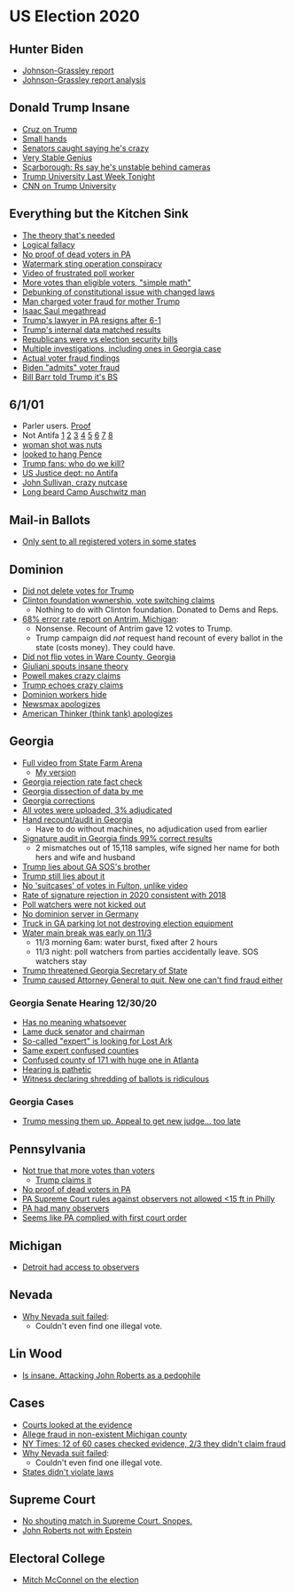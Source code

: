 # US Election 2020

## Hunter Biden
* [Johnson-Grassley report](https://www.hsgac.senate.gov/media/majority-media/johnson-grassley-release-report-on-conflicts-of-interest-investigation)
* [Johnson-Grassley report analysis](https://www.lawfareblog.com/what-make-johnson-grassley-report-biden-and-burisma)


## Donald Trump Insane
* [Cruz on Trump](https://www.youtube.com/watch?v=sNRJJsjGdv0)
* [Small hands](https://www.youtube.com/watch?v=Ve6I92hEozo)
* [Senators caught saying he's crazy](https://www.youtube.com/watch?v=YK7BdHmVj18)
* [Very Stable Genius](https://www.nytimes.com/2018/01/06/us/politics/trump-genius-mental-health.html)
* [Scarborough: Rs say he's unstable behind cameras](https://observer.com/2017/12/morning-joe-host-republicans-call-trump-unstable-watch-video/)
* [Trump University Last Week Tonight](https://www.youtube.com/watch?v=cBUeipXFisQ)
* [CNN on Trump University](https://www.youtube.com/watch?v=mBKfG2GemX0&t=1s)


## Everything but the Kitchen Sink

* [The theory that's needed](https://twitter.com/yotambarnoy/status/1344744502112768001?s=20)
* [Logical fallacy](https://twitter.com/yotambarnoy/status/1344659317442674693?s=20)
* [No proof of dead voters in PA](https://www.snopes.com/fact-check/20000-dead-voters-in-pennsylvania/)
* [Watermark sting operation conspiracy](https://www.snopes.com/fact-check/dhs-watermark-sting/)
* [Video of frustrated poll worker](https://www.snopes.com/fact-check/atlanta-georgia-voter-fraud-video/)
* [More votes than eligible voters, "simple math"](https://www.factcheck.org/2020/12/flawed-calculation-behind-false-claim-of-fraudulent-votes/)
* [Debunking of constitutional issue with changed laws](https://twitter.com/DavidAFrench/status/1345529353845800962?s=20)
* [Man charged voter fraud for mother Trump](https://www.newsweek.com/man-charged-voting-dead-mother-trump-3rd-case-voter-fraud-pennsylvania-1556553)
* [Isaac Saul megathread](https://twitter.com/Ike_Saul/status/1324435797374808066?s=20)
* [Trump's lawyer in PA resigns after 6-1](https://twitter.com/Elaijuh/status/1347205394393927697?s=20)
* [Trump's internal data matched results](https://twitter.com/yotambarnoy/status/1347578467341185024)
* [Republicans were vs election security bills](https://twitter.com/yotambarnoy/status/1348656387048366082?s=20)
* [Multiple investigations, including ones in Georgia case](https://www.usatoday.com/story/opinion/2020/11/13/trump-voter-fraud-claims-investigated-2020-election/6259980002/)
* [Actual voter fraud findings](https://www.washingtonpost.com/politics/voter-fraud-investigations-2020/2020/12/22/bdbe541c-42de-11eb-b0e4-0f182923a025_story.html)
* [Biden "admits" voter fraud](https://www.reuters.com/article/uk-fact-check-biden-voter-protection-not/fact-check-clip-of-biden-taken-out-of-context-to-portray-him-as-plotting-a-voter-fraud-scheme-idUSKBN27E2VH)
* [Bill Barr told Trump it's BS](https://twitter.com/yotambarnoy/status/1351204491127885830?s=20)

## 6/1/01
* Parler users. [Proof](https://twitter.com/yotambarnoy/status/1349083944894029826?s=20)
* Not Antifa
[1](https://twitter.com/oneunderscore__/status/1346950118835064836?s=20)
[2](https://twitter.com/thealexvanness/status/1347006355895447554)
[3](https://twitter.com/oneunderscore__/status/1346950118835064836)
[4](https://twitter.com/Jewtastic/status/1347054138446671872?s=20)
[5](https://twitter.com/RJBrodsky/status/1347048779791396868?s=20)
[6](https://twitter.com/prchovanec/status/1347054718162501634?s=20)
[7](https://twitter.com/mollyesque/status/1347060741728333825?s=20)
[8](https://twitter.com/nasdaqamzn/status/1346936653957369859?s=20)
* [woman shot was nuts](https://twitter.com/OrenKessler/status/1347178237231853568?s=20)
* [looked to hang Pence](https://twitter.com/yotambarnoy/status/1347586721043648512?s=20)
* [Trump fans: who do we kill?](https://twitter.com/yotambarnoy/status/1347594921671352321?s=20)
* [US Justice dept: no Antifa](https://twitter.com/DavidAFrench/status/1347625744608989202?s=20)
* [John Sullivan, crazy nutcase](https://www.rollingstone.com/culture/culture-features/ashli-babbitt-shooting-video-jayden-x-maga-riot-interview-1112949/)
* [Long beard Camp Auschwitz man](https://twitter.com/Manny_Alicandro/status/1349959786851426310?s=20)

## Mail-in Ballots

* [Only sent to all registered voters in some states](https://www.snopes.com/fact-check/millions-mail-in-ballots/)

## Dominion

* [Did not delete votes for Trump](https://www.snopes.com/fact-check/dominion-deleted-trump-votes/)
* [Clinton foundation wwnership, vote switching claims](https://www.snopes.com/fact-check/rumor-alert-dominion-voting-systems-fraud-claims/)
  * Nothing to do with Clinton foundation. Donated to Dems and Reps.
* [68% error rate report on Antrim, Michigan](https://apnews.com/article/fact-checking-afs:Content:9847904839):
  * Nonsense. Recount of Antrim gave 12 votes to Trump.
  * Trump campaign did *not* request hand recount of every ballot in the state (costs money). They could have.
* [Did not flip votes in Ware County, Georgia](https://apnews.com/article/fact-checking-afs:Content:9773239691)
* [Giuliani spouts insane theory](https://twitter.com/harnevo/status/1351037570713575427?s=20)
* [Powell makes crazy claims](https://twitter.com/harnevo/status/1351037571695042560?s=20)
* [Trump echoes crazy claims](https://twitter.com/harnevo/status/1351037574865956866?s=20)
* [Dominion workers hide](https://twitter.com/harnevo/status/1351037586945536001?s=20)
* [Newsmax apologizes](https://twitter.com/harnevo/status/1351037589315334146?s=20)
* [American Thinker (think tank) apologizes](https://twitter.com/harnevo/status/1351037592909864960?s=20)
  
## Georgia

* [Full video from State Farm Arena](https://www.youtube.com/watch?v=iwOlzoBpdwQ)
  * [My version](https://twitter.com/yotambarnoy/status/1346275831841218561?s=20)
* [Georgia rejection rate fact check](https://www.reuters.com/article/uk-factcheck-georgia-rejected-ballots-fo/fact-check-georgia-rejected-ballots-did-not-go-from-4-to-almost-zero-in-2020-idUSKBN2832CM)
* [Georgia dissection of data by me](https://twitter.com/yotambarnoy/status/1346543302225616900?s=20)
* [Georgia corrections](https://twitter.com/AGHamilton29/status/1346201276846112774?s=20)
* [All votes were uploaded, 3% adjudicated](https://twitter.com/yotambarnoy/status/1346125016014852096?s=20)
* [Hand recount/audit in Georgia](https://www.washingtonpost.com/politics/2020/11/12/georgia-vote-audit-recount/)
  * Have to do without machines, no adjudication used from earlier
* [Signature audit in Georgia finds 99% correct results](https://thehill.com/homenews/campaign/532042-georgia-signature-audit-finds-no-fraud-in-presidential-election)
  * 2 mismatches out of 15,118 samples, wife signed her name for both hers and wife and husband
* [Trump lies about GA SOS's brother](https://twitter.com/yotambarnoy/status/1344367757391872000?s=20)
* [Trump still lies about it](https://twitter.com/jaynordlinger/status/1344288006576992258?s=20)
* [No 'suitcases' of votes in Fulton, unlike video](https://www.snopes.com/fact-check/georgia-suitcases/)
* [Rate of signature rejection in 2020 consistent with 2018](https://www.snopes.com/fact-check/georgia-signature-audit/)
* [Poll watchers were not kicked out](https://www.snopes.com/fact-check/poll-watchers-2020-election/)
* [No dominion server in Germany](https://www.snopes.com/fact-check/dominion-servers-germany-seized/)
* [Truck in GA parking lot not destroying election equipment](https://apnews.com/article/fact-checking-afs:Content:9787630934)
* [Water main break was early on 11/3](https://www.usatoday.com/story/news/factcheck/2020/12/16/fact-check-claim-ga-vote-spike-biden-after-pipe-burst-false/3879081001/)
  * 11/3 morning 6am: water burst, fixed after 2 hours
  * 11/3 night: poll watchers from parties accidentally leave. SOS watchers stay 
* [Trump threatened Georgia Secretary of State](https://frenchpress.thedispatch.com/p/futility-cannot-excuse-malice)
* [Trump caused Attorney General to quit. New one can't find fraud either](https://twitter.com/yotambarnoy/status/1349074051092914179?s=20)

### Georgia Senate Hearing 12/30/20

* [Has no meaning whatsoever](https://twitter.com/stphnfwlr/status/1344407490788806656?s=20)
* [Lame duck senator and chairman](https://twitter.com/stphnfwlr/status/1344309867394301955?s=20)
* [So-called "expert" is looking for Lost Ark](https://www.dallasnews.com/arts-entertainment/2016/04/05/dallas-inventor-of-infamous-cuecat-is-now-erm-a-full-blown-treasure-hunter/)
* [Same expert confused counties](https://twitter.com/tanulewicz/status/1344305478256517121?s=20)
* [Confused county of 171 with huge one in Atlanta](https://twitter.com/EWErickson/status/1344309263909474305?s=20)
* [Hearing is pathetic](https://twitter.com/jisaacraymond/status/1344297836750532609?s=20)
* [Witness declaring shredding of ballots is ridiculous](https://twitter.com/stphnfwlr/status/1344326246776365058?s=20)

### Georgia Cases

* [Trump messing them up. Appeal to get new judge... too late](https://twitter.com/stphnfwlr/status/1343979603543666688)

## Pennsylvania

* [Not true that more votes than voters](https://apnews.com/article/fact-checking-afs:Content:9887147615)
  * [Trump claims it](https://twitter.com/realDonaldTrump/status/1344054358418345985?s=20)
* [No proof of dead voters in PA](https://www.snopes.com/fact-check/20000-dead-voters-in-pennsylvania/)
* [PA Supreme Court rules against observers not allowed <15 ft in Philly](https://www.nbcnews.com/politics/2020-election/pennsylvania-supreme-court-rejects-trump-campaign-claim-problems-ballot-observers-n1248046)
* [PA had many observers](https://www.politifact.com/factchecks/2020/nov/06/ted-cruz/ted-cruz-falsely-claims-philadelphia-counting-vote/)
* [Seems like PA complied with first court order](https://www.inquirer.com/news/trump-fact-check-pennsylvania-ballot-philadelphia-president-20201105.html)

## Michigan

* [Detroit had access to observers](https://www.politifact.com/factchecks/2020/nov/06/facebook-posts/over-100-republican-challengers-monitored-absentee/)

## Nevada
* [Why Nevada suit failed](https://thenevadaindependent.com/article/why-trumps-lawsuit-seeking-to-overturn-nevadas-presidential-race-sputtered-in-court):
  * Couldn't even find one illegal vote.

## Lin Wood

* [Is insane. Attacking John Roberts as a pedophile](https://twitter.com/stphnfwlr/status/1344668863137521670?s=20)

## Cases
* [Courts looked at the evidence](https://twitter.com/JonathanTCasey/status/1342303141975515136?s=20)
* [Allege fraud in non-existent Michigan county](https://www.snopes.com/news/2020/12/01/sidney-powell-election-fraud/)
* [NY Times: 12 of 60 cases checked evidence, 2/3 they didn't claim fraud](https://www.nytimes.com/2020/12/26/us/politics/republicans-voter-fraud.html)
* [Why Nevada suit failed](https://thenevadaindependent.com/article/why-trumps-lawsuit-seeking-to-overturn-nevadas-presidential-race-sputtered-in-court):
  * Couldn't even find one illegal vote.
* [States didn't violate laws](https://twitter.com/JonathanTCasey/status/1342845773965365250?s=20)

## Supreme Court
* [No shouting match in Supreme Court. Snopes.](https://www.snopes.com/fact-check/supreme-court-erupt-shouting-match/)
* [John Roberts not with Epstein](https://twitter.com/yotambarnoy/status/1346908536790347783?s=20)

## Electoral College
* [Mitch McConnel on the election](https://twitter.com/monacharen/status/1346895177017937920?s=20)
